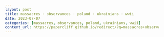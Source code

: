 ```yaml
---
layout: post
title: massacres · observances · poland · ukrainians · wwii
date: 2023-07-07
categories: [massacres, observances, poland, ukrainians, wwii]
content_url: https://papercliff.github.io/redirect/?q=massacres+observances+poland+ukrainians+wwii&tbs=cdr:1,cd_min:7/6/2023,cd_max:7/8/2023
---
```

